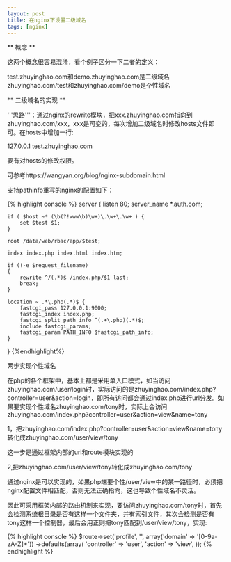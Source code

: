 ```yaml
---
layout: post
title: 在nginx下设置二级域名 
tags: [nginx]
---
```


** 概念 **

这两个概念很容易混淆，看个例子区分一下二者的定义：

test.zhuyinghao.com和demo.zhuyinghao.com是二级域名
zhuyinghao.com/test和zhuyinghao.com/demo是个性域名

** 二级域名的实现 **

'''思路'''：通过nginx的rewrite模块，把xxx.zhuyinghao.com指向到zhuyinghao.com/xxx，xxx是可变的，每次增加二级域名时修改hosts文件即可。在hosts中增加一行:

127.0.0.1 test.zhuyinghao.com

要有对hosts的修改权限。

可参考https://wangyan.org/blog/nginx-subdomain.html

支持pathinfo重写的nginx的配置如下：

{% highlight console %}
server {
    listen 80; 
    server_name *.auth.com;

    if ( $host ~* (\b(?!www\b)\w+)\.\w+\.\w+ ) { 
        set $test $1; 
    }   

    root /data/web/rbac/app/$test;

    index index.php index.html index.htm;

    if (!-e $request_filename)
    {   
        rewrite ^/(.*)$ /index.php/$1 last;
        break;
    }   

    location ~ .*\.php(.*)$ {
        fastcgi_pass 127.0.0.1:9000;
        fastcgi_index index.php;
        fastcgi_split_path_info ^(.+\.php)(.*)$;
        include fastcgi_params;
        fastcgi_param PATH_INFO $fastcgi_path_info;
    }   
}
{%endhighlight%}

两步实现个性域名

在php的各个框架中，基本上都是采用单入口模式，如当访问zhuyinghao.com/user/login时，实际访问的是zhuyinghao.com/index.php?controller=user&action=login，即所有访问都会通过index.php进行url分发。如果要实现个性域名zhuyinghao.com/tony时，实际上会访问zhuyinghao.com/index.php?controller=user&action=view&name=tony

1，把zhuyinghao.com/index.php?controller=user&action=view&name=tony转化成zhuyinghao.com/user/view/tony

这一步是通过框架内部的url和route模块实现的

2,把zhuyinghao.com/user/view/tony转化成zhuyinghao.com/tony

通过nginx是可以实现的，如果php端要个性/user/view中的某一路径时，必须把nginx配置文件相匹配，否则无法正确指向，这也导致个性域名不灵活。

因此可采用框架内部的路由机制来实现，要访问zhuyinghao.com/tony时，首先会检测系统根目录是否有这样一个文件夹，并有索引文件，其次会检测是否有tony这样一个控制器，最后会用正则把tony匹配到/user/view/tony，实现:

{% highlight console %}
$route->set('profile', '<domain>', array('domain' => '[0-9a-zA-Z]+'))
 	->defaults(array(
 	    'controller' => 'user',
 	    'action' => 'view',
 	));
{% endhighlight %}
